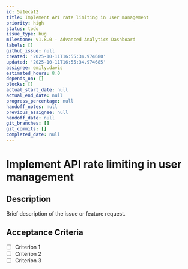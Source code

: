 ```yaml
---
id: 5a1eca12
title: Implement API rate limiting in user management
priority: high
status: todo
issue_type: bug
milestone: v1.8.0 - Advanced Analytics Dashboard
labels: []
github_issue: null
created: '2025-10-11T16:55:34.974680'
updated: '2025-10-11T16:55:34.974685'
assignee: emily.davis
estimated_hours: 8.0
depends_on: []
blocks: []
actual_start_date: null
actual_end_date: null
progress_percentage: null
handoff_notes: null
previous_assignee: null
handoff_date: null
git_branches: []
git_commits: []
completed_date: null
---
```


# Implement API rate limiting in user management

## Description

Brief description of the issue or feature request.

## Acceptance Criteria

- [ ] Criterion 1
- [ ] Criterion 2
- [ ] Criterion 3